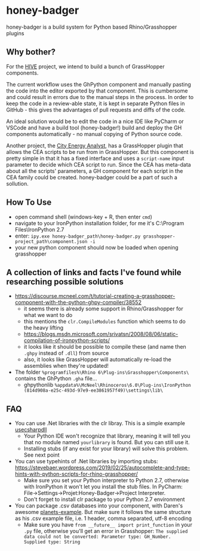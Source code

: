 # honey-badger
honey-badger is a build system for Python based Rhino/Grasshopper plugins

## Why bother?

For the [HIVE](https://github.com/architecture-building-systems/hive) project, we intend to build a bunch of GrassHopper components.

The current workflow uses the GhPython component and manually pasting the code into the editor exported by that component. This is
cumbersome and could result in errors due to the manual steps in the process. In order to keep the code in a review-able state,
it is kept in separate Python files in GitHub - this gives the advantages of pull requests and diffs of the code.

An ideal solution would be to edit the code in a nice IDE like PyCharm or VSCode and have a build tool (honey-badger!) build and deploy the
GH components automatically - no manual copying of Python source code.

Another project, the [City Energy Analyst](https://github.com/architecture-building-systems/CityEnergyAnalyst), has a GrassHopper
plugin that allows the CEA scripts to be run from in GrassHopper. But this component is pretty simple in that it has a fixed interface
and uses a `script-name` input parameter to decide which CEA script to run. Since the CEA has meta-data about all the scripts' 
parameters, a GH component for each script in the CEA family could be created. honey-badger could be a part of such a sollution. 

## How To Use
- open command shell (windows-key + R, then enter ``cmd``)
- navigate to your IronPython installation folder, for me it's C:\Program Files\IronPython 2.7
- enter: ``ipy.exe honey-badger_path\honey-badger.py grasshopper-project_path\component.json -i``
- your new python component should now be loaded when opening grasshopper

## A collection of links and facts I've found while researching possible solutions

- https://discourse.mcneel.com/t/tutorial-creating-a-grasshopper-component-with-the-python-ghpy-compiler/38552
  - it seems there is already some support in Rhino/Grasshopper for what we want to do
  - this mentions the `clr.CompileModules` function which seems to do the heavy lifting
  - https://blogs.msdn.microsoft.com/srivatsn/2008/08/06/static-compilation-of-ironpython-scripts/
  - it looks like it should be possible to compile these (and name then `.ghpy` instead of `.dll`) from source
  - also, it looks like GrassHopper will automatically re-load the assemblies when they're updated!
- The folder `%programfiles%\Rhino 6\Plug-ins\Grasshopper\Components\` contains the GhPython `.gha` file...
  - ghpythonlib `%appdata%\McNeel\Rhinoceros\6.0\Plug-ins\IronPython (814d908a-e25c-493d-97e9-ee3861957f49)\settings\lib\`

## FAQ

- You can use .Net libraries with the clr libray. This is a simple example [usecsharpdll](/examples/usecsharpdll/usecsharpdll.py) 
	- Your Python IDE won't recognize that library, meaning it will tell you that no module named `yourlibrary` is found. But you can still use it.
	- Installing stubs (if any exist for your library) will solve this problem. See next point
- You can use typehints of .Net libraries by importing stubs: https://stevebaer.wordpress.com/2019/02/25/autocomplete-and-type-hints-with-python-scripts-for-rhino-grasshopper/
	- Make sure you set your Python interpreter to Python 2.7, otherwise with IronPython it won't let you install the stub files. In PyCharm: File->Settings->Projet:Honey-Badger->Project Interpreter.
	- Don't forget to install clr package to your Python 2.7 environment
- You can package .csv databases into your component, with Daren's awesome [planets-example](/examples/planets/). But make sure it follows the same structure as his .csv example file, i.e. 1 header, comma separated, utf-8 encoding
	- Make sure you have `from __future__ import print_function` in your `.py` file, otherwise you'll get an error in Grasshopper: `The supplied data could not be converted: Parameter type: GH_Number. Supplied type: String`
